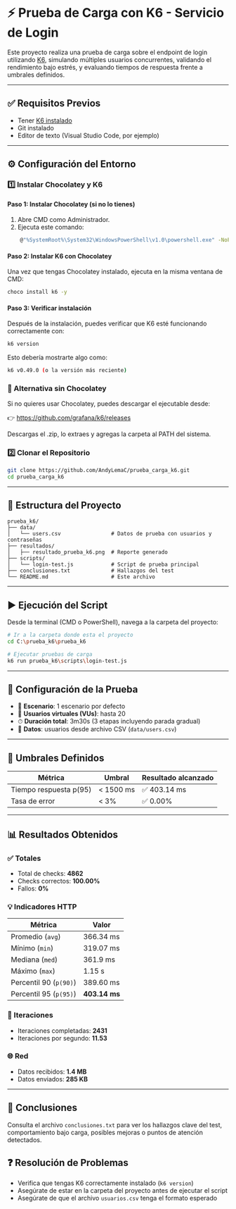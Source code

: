 # ⚡ Prueba de Carga con K6 - Servicio de Login

Este proyecto realiza una prueba de carga sobre el endpoint de login utilizando [K6](https://k6.io/), simulando múltiples usuarios concurrentes, validando el rendimiento bajo estrés, y evaluando tiempos de respuesta frente a umbrales definidos.

---

## ✅ Requisitos Previos

- Tener [K6 instalado](https://k6.io/docs/getting-started/installation/)
- Git instalado
- Editor de texto (Visual Studio Code, por ejemplo)

---
## ⚙️ Configuración del Entorno

### 1️⃣ Instalar Chocolatey y K6
    
#### Paso 1: Instalar Chocolatey (si no lo tienes)
1. Abre CMD como Administrador.
2. Ejecuta este comando:

```bash
    @"%SystemRoot%\System32\WindowsPowerShell\v1.0\powershell.exe" -NoProfile -InputFormat None -ExecutionPolicy Bypass -Command "Set-ExecutionPolicy Bypass -Scope Process -Force; [System.Net.ServicePointManager]::SecurityProtocol = 'Tls12'; iex ((New-Object System.Net.WebClient).DownloadString('https://community.chocolatey.org/install.ps1'))" && SET "PATH=%PATH%;%ALLUSERSPROFILE%\chocolatey\bin"

```
#### Paso 2: Instalar K6 con Chocolatey
Una vez que tengas Chocolatey instalado, ejecuta en la misma ventana de CMD:

```bash
choco install k6 -y

```

#### Paso 3: Verificar instalación
Después de la instalación, puedes verificar que K6 esté funcionando correctamente con:

```bash
k6 version
```
Esto debería mostrarte algo como:

```bash
k6 v0.49.0 (o la versión más reciente)
```

### 🔁 Alternativa sin Chocolatey

Si no quieres usar Chocolatey, puedes descargar el ejecutable desde:

👉 https://github.com/grafana/k6/releases

Descargas el .zip, lo extraes y agregas la carpeta al PATH del sistema.

### 2️⃣ Clonar el Repositorio

```bash
git clone https://github.com/AndyLemaC/prueba_carga_k6.git
cd prueba_carga_k6
```

---
## 📁 Estructura del Proyecto

```
prueba_k6/
├── data/
│   └── users.csv                # Datos de prueba con usuarios y contraseñas
├── resultados/
│   ├── resultado_prueba_k6.png  # Reporte generado                
├── scripts/
│   └── login-test.js            # Script de prueba principal
├── conclusiones.txt             # Hallazgos del test
└── README.md                    # Este archivo
```

---

## ▶️ Ejecución del Script

Desde la terminal (CMD o PowerShell), navega a la carpeta del proyecto:

```bash
# Ir a la carpeta donde esta el proyecto
cd C:\prueba_k6\prueba_k6

# Ejecutar pruebas de carga
k6 run prueba_k6\scripts\login-test.js
```

---

## 🔧 Configuración de la Prueba

- 🔁 **Escenario**: 1 escenario por defecto
- 👥 **Usuarios virtuales (VUs)**: hasta 20
- ⏱ **Duración total**: 3m30s (3 etapas incluyendo parada gradual)
- 📄 **Datos**: usuarios desde archivo CSV (`data/users.csv`)

---

## 🎯 Umbrales Definidos

| Métrica               | Umbral                  | Resultado alcanzado |
|-----------------------|--------------------------|----------------------|
| Tiempo respuesta p(95) | < 1500 ms               | ✅ 403.14 ms         |
| Tasa de error         | < 3%                    | ✅ 0.00%             |

---

## 📊 Resultados Obtenidos

### ✅ Totales

- Total de checks: **4862**
- Checks correctos: **100.00%**
- Fallos: **0%**

### 💡 Indicadores HTTP

| Métrica                  | Valor                   |
|--------------------------|-------------------------|
| Promedio (`avg`)         | 366.34 ms               |
| Mínimo (`min`)           | 319.07 ms               |
| Mediana (`med`)          | 361.9 ms                |
| Máximo (`max`)           | 1.15 s                  |
| Percentil 90 (`p(90)`)   | 389.60 ms               |
| Percentil 95 (`p(95)`)   | **403.14 ms**           |

### 🔁 Iteraciones

- Iteraciones completadas: **2431**
- Iteraciones por segundo: **11.53**

### 🌐 Red

- Datos recibidos: **1.4 MB**
- Datos enviados: **285 KB**

---

## 📌 Conclusiones

Consulta el archivo `conclusiones.txt` para ver los hallazgos clave del test, comportamiento bajo carga, posibles mejoras o puntos de atención detectados.

## ❓ Resolución de Problemas

- Verifica que tengas K6 correctamente instalado (`k6 version`)
- Asegúrate de estar en la carpeta del proyecto antes de ejecutar el script
- Asegúrate de que el archivo `usuarios.csv` tenga el formato esperado
